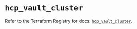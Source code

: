 # `hcp_vault_cluster`

Refer to the Terraform Registry for docs: [`hcp_vault_cluster`](https://registry.terraform.io/providers/hashicorp/hcp/0.99.0/docs/resources/vault_cluster).
